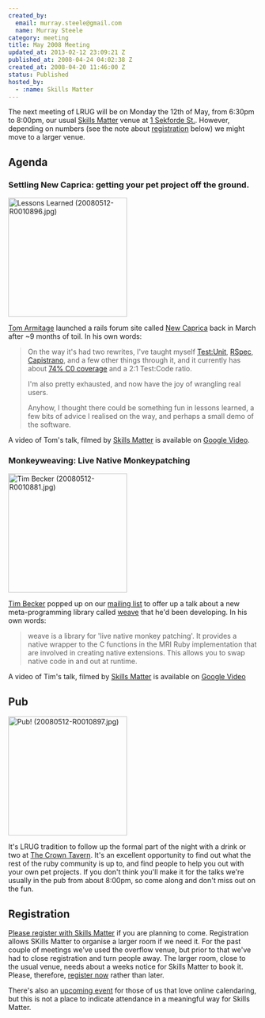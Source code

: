 ```yaml
--- 
created_by: 
  email: murray.steele@gmail.com
  name: Murray Steele
category: meeting
title: May 2008 Meeting
updated_at: 2013-02-12 23:09:21 Z
published_at: 2008-04-24 04:02:38 Z
created_at: 2008-04-20 11:46:00 Z
status: Published
hosted_by:
  - :name: Skills Matter
---
```


The next meeting of LRUG will be on Monday the 12th of May, from 6:30pm to 8:00pm, our usual [Skills Matter](http://www.skillsmatter.com/) venue at [1 Sekforde St.](http://maps.google.co.uk/maps?f=q&hl=en&q=EC1R+0BE&layer=&ie=UTF8&z=16&om=1&iwloc=addr).  However, depending on numbers (see the note about <a href="#may08registration">registration</a> below) we might move to a larger venue.

## Agenda

### Settling New Caprica: getting your pet project off the ground.

<a href="http://www.flickr.com/photos/snowblink/2490612702/" title="Lessons Learned (20080512-R0010896.jpg) by snowblink, on Flickr"><img src="http://farm3.static.flickr.com/2275/2490612702_2b285ba70f_m.jpg" width="240" height="240" alt="Lessons Learned (20080512-R0010896.jpg)" /></a>

[Tom Armitage](http://infovore.org/) launched a rails forum site called [New Caprica](http://new-caprica.org/) back in March after ~9 months of toil.  In his own words:

> On the way it's had two rewrites, I've taught myself [Test:Unit](http://www.ruby-doc.org/stdlib/libdoc/test/unit/rdoc/classes/Test/Unit.html), [RSpec](http://rspec.info/),
> [Capistrano](http://capify.org/), and a few other things through it, and it currently has
> about [74% C0 coverage](http://eigenclass.org/hiki.rb?rcov) and a 2:1 Test:Code ratio.
>
> I'm also pretty exhausted, and now have the joy of wrangling real users.
> 
> Anyhow, I thought there could be something fun in lessons learned, a few
> bits of advice I realised on the way, and perhaps a small demo of the
> software.

A video of Tom's talk, filmed by [Skills Matter](http://skillsmatter.com/podcast/ajax-ria/settling-new-caprica-getting-your-pet-project-off-the-ground) is available on [Google Video](http://video.google.com/videoplay?docid=-4946542997789300477).

### Monkeyweaving: Live Native Monkeypatching

<a href="http://www.flickr.com/photos/snowblink/2490608134/" title="Tim Becker (20080512-R0010881.jpg) by snowblink, on Flickr"><img src="http://farm4.static.flickr.com/3270/2490608134_e56cbaee24_m.jpg" width="240" height="240" alt="Tim Becker (20080512-R0010881.jpg)" /></a>

[Tim Becker](http://blog.kuriositaet.de) popped up on our [mailing list](/mailing-list) to offer up a talk about a new meta-programming library called [weave](http://weave.rubyforge.org/) that he'd been developing.  In his own words:

> weave is a library for 'live native monkey patching'. It provides a
> native wrapper to the C functions in the MRI Ruby implementation that
> are involved in creating native extensions. This allows you to swap
> native code in and out at runtime.

A video of Tim's talk, filmed by [Skills Matter](http://skillsmatter.com/podcast/ajax-ria/monkeyweaving-live-native-monkeypatching) is available on [Google Video](http://video.google.com/videoplay?docid=-2152474464057803000)

## Pub

<a href="http://www.flickr.com/photos/snowblink/2490614568/" title="Pub! (20080512-R0010897.jpg) by snowblink, on Flickr"><img src="http://farm3.static.flickr.com/2225/2490614568_1ace529bd7_m.jpg" width="240" height="240" alt="Pub! (20080512-R0010897.jpg)" /></a>

It's LRUG tradition to follow up the formal part of the night with a drink or two at [The Crown Tavern](http://fancyapint.com/pubs/pub199.html).  It's an excellent opportunity to find out what the rest of the ruby community is up to, and find people to help you out with your own pet projects.  If you don't think you'll make it for the talks we're usually in the pub from about 8:00pm, so come along and don't miss out on the fun.

Registration <a name="may08registration">&nbsp;</a>
---------------------------------------------------

[Please register with Skills Matter](http://skillsmatter.com/event/ajax-ria/london-ruby-user-group-may-meeting) if you are planning to come.  Registration allows SKills Matter to organise a larger room if we need it.  For the past couple of meetings we've used the overflow venue, but prior to that we've had to close registration and turn people away.  The larger room, close to the usual venue, needs about a weeks notice for Skills Matter to book it.  Please, therefore, [register now](http://skillsmatter.com/event/ajax-ria/london-ruby-user-group-may-meeting) rather than later.  

There's also an [upcoming event](http://upcoming.yahoo.com/event/500589/) for those of us that love online calendaring, but this is not a place to indicate attendance in a meaningful way for Skills Matter.
